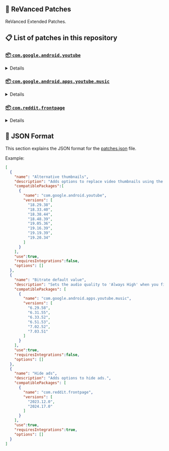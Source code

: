 ## 🧩 ReVanced Patches

ReVanced Extended Patches.

## 📋 List of patches in this repository

### [📦 `com.google.android.youtube`](https://play.google.com/store/apps/details?id=com.google.android.youtube)
<details>

| 💊 Patch | 📜 Description | 🏹 Target Version |
|:--------:|:--------------:|:-----------------:|
| `Alternative thumbnails` | Adds options to replace video thumbnails using the DeArrow API or image captures from the video. | 18.29.38 ~ 19.20.34 |
| `Ambient mode control` | Adds options to disable ambient mode and to bypass ambient mode restrictions. | 18.29.38 ~ 19.20.34 |
| `Change Shorts repeat state` | Adds an option to control whether Shorts should repeat, autoplay, or pause upon ending. | 18.29.38 ~ 19.20.34 |
| `Change player flyout menu toggles` | Adds an option to use text toggles instead of switch toggles within the additional settings menu. | 18.29.38 ~ 19.20.34 |
| `Change start page` | Adds an option to set which page the app opens in instead of the homepage. | 18.29.38 ~ 19.20.34 |
| `Custom branding icon YouTube` | Changes the YouTube app icon to the icon specified in options.json. | 18.29.38 ~ 19.20.34 |
| `Custom branding name YouTube` | Renames the YouTube app to the name specified in options.json. | 18.29.38 ~ 19.20.34 |
| `Custom double tap length` | Adds 'double-tap to seek' values that are specified in options.json. | 18.29.38 ~ 19.20.34 |
| `Custom package name` | Changes the package name for the non-root build of YouTube and YouTube Music to the name specified in options.json. | ALL |
| `Description components` | Adds options to hide and disable description components. | 18.29.38 ~ 19.20.34 |
| `Disable QUIC protocol` | Adds an option to disable CronetEngine's QUIC protocol. | 18.29.38 ~ 19.20.34 |
| `Disable auto audio tracks` | Adds an option to disable audio tracks from being automatically enabled. | 18.29.38 ~ 19.20.34 |
| `Disable auto captions` | Adds an option to disable captions from being automatically enabled. | 18.29.38 ~ 19.20.34 |
| `Disable haptic feedback` | Adds options to disable haptic feedback when swiping in the video player. | 18.29.38 ~ 19.20.34 |
| `Disable resuming Shorts on startup` | Adds an option to disable the Shorts player from resuming on app startup when Shorts were last being watched. | 18.29.38 ~ 19.20.34 |
| `Disable splash animation` | Adds an option to disable the splash animation on app startup. | 18.29.38 ~ 19.20.34 |
| `Enable debug logging` | Adds an option to enable debug logging. | 18.29.38 ~ 19.20.34 |
| `Enable external browser` | Adds an option to always open links in your browser instead of in the in-app-browser. | 18.29.38 ~ 19.20.34 |
| `Enable gradient loading screen` | Adds an option to enable the gradient loading screen. | 18.29.38 ~ 19.20.34 |
| `Enable minimized playback` | Enables minimized and background playback. | 18.29.38 ~ 19.20.34 |
| `Enable open links directly` | Adds an option to skip over redirection URLs in external links. | 18.29.38 ~ 19.20.34 |
| `Enable tablet mini player` | Adds an option to enable the tablet mini player layout. | 18.29.38 ~ 19.20.34 |
| `Force hide player buttons background` | Removes, at compile time, the dark background surrounding the video player controls. | 18.29.38 ~ 19.20.34 |
| `Fullscreen components` | Adds options to hide or change components related to fullscreen. | 18.29.38 ~ 19.20.34 |
| `GmsCore support` | Allows patched Google apps to run without root and under a different package name by using GmsCore instead of Google Play Services. | 18.29.38 ~ 19.20.34 |
| `Hide Shorts dimming` | Removes, at compile time, the dimming effect at the top and bottom of Shorts videos. | 18.29.38 ~ 19.20.34 |
| `Hide action buttons` | Adds options to hide action buttons under videos. | 18.29.38 ~ 19.20.34 |
| `Hide ads` | Adds options to hide ads. | 18.29.38 ~ 19.20.34 |
| `Hide animated button background` | Removes, at compile time, the background of the animated pause and play buttons in the Shorts player. | 18.29.38 ~ 19.20.34 |
| `Hide comments components` | Adds options to hide components related to comments. | 18.29.38 ~ 19.20.34 |
| `Hide double tap overlay filter` | Removes, at compile time, the dark overlay that appears when double-tapping to seek. | 18.29.38 ~ 19.20.34 |
| `Hide double tap to like animations` | Removes, at compile time, the like animations that appear when double-tapping in the Shorts player. | 18.29.38 ~ 19.20.34 |
| `Hide feed components` | Adds options to hide components related to the feed. | 18.29.38 ~ 19.20.34 |
| `Hide feed flyout menu` | Adds the ability to hide feed flyout menu components using a custom filter. | 18.29.38 ~ 19.20.34 |
| `Hide layout components` | Adds options to hide general layout components. | 18.29.38 ~ 19.20.34 |
| `Hide player buttons` | Adds options to hide buttons in the video player. | 18.29.38 ~ 19.20.34 |
| `Hide player flyout menu` | Adds options to hide player flyout menu components. | 18.29.38 ~ 19.20.34 |
| `Layout switch` | Adds an option to spoof the dpi in order to use a tablet or phone layout. | 18.29.38 ~ 19.20.34 |
| `MaterialYou` | Applies the MaterialYou theme for Android 12+ devices. | 18.29.38 ~ 19.20.34 |
| `Navigation bar components` | Adds options to hide or change components related to the navigation bar. | 18.29.38 ~ 19.20.34 |
| `Overlay buttons` | Adds options to display overlay buttons in the video player. | 18.29.38 ~ 19.20.34 |
| `Player components` | Adds options to hide or change components related to the video player. | 18.29.38 ~ 19.20.34 |
| `Remove viewer discretion dialog` | Adds an option to remove the dialog that appears when opening a video that has been age-restricted by accepting it automatically. This does not bypass the age restriction. | 18.29.38 ~ 19.20.34 |
| `Return YouTube Dislike` | Adds an option to show the dislike count of videos using the Return YouTube Dislike API. | 18.29.38 ~ 19.20.34 |
| `Sanitize sharing links` | Adds an option to remove tracking query parameters from URLs when sharing links. | 18.29.38 ~ 19.20.34 |
| `Seekbar components` | Adds options to hide or change components related to the seekbar. | 18.29.38 ~ 19.20.34 |
| `Settings` | Applies mandatory patches to implement ReVanced Extended settings into the application. | 18.29.38 ~ 19.20.34 |
| `Shorts components` | Adds options to hide or change components related to YouTube Shorts. | 18.29.38 ~ 19.20.34 |
| `Shorts outline button` | Applies, at compile time, the outline icon to the action buttons in the Shorts player. | 18.29.38 ~ 19.20.34 |
| `SponsorBlock` | Adds options to enable and configure SponsorBlock, which can skip undesired video segments, such as sponsored content. | 18.29.38 ~ 19.20.34 |
| `Spoof app version` | Adds options to spoof the YouTube client version. This can be used to restore old UI elements and features. | 18.29.38 ~ 19.20.34 |
| `Spoof client` | Adds options to spoof the client to allow video playback. | 18.29.38 ~ 19.20.34 |
| `Swipe controls` | Adds options to enable and configure volume and brightness swipe controls. | 18.29.38 ~ 19.20.34 |
| `Theme` | Changes the app's theme to the values specified in options.json. | 18.29.38 ~ 19.20.34 |
| `Toolbar components` | Adds options to hide or change components located on the toolbar, such as toolbar buttons, search bar, and header. | 18.29.38 ~ 19.20.34 |
| `Translations` | Adds Crowdin translations for YouTube. | 18.29.38 ~ 19.20.34 |
| `Video playback` | Adds options to customize settings related to video playback, such as default video quality and playback speed. | 18.29.38 ~ 19.20.34 |
</details>

### [📦 `com.google.android.apps.youtube.music`](https://play.google.com/store/apps/details?id=com.google.android.apps.youtube.music)
<details>

| 💊 Patch | 📜 Description | 🏹 Target Version |
|:--------:|:--------------:|:-----------------:|
| `Amoled` | Applies a pure black theme to some components. | 6.29.58 ~ 7.03.51 |
| `Bitrate default value` | Sets the audio quality to 'Always High' when you first install the app. | 6.29.58 ~ 7.03.51 |
| `Certificate spoof` | Enables YouTube Music to work with Android Auto by spoofing the YouTube Music certificate. | 6.29.58 ~ 7.03.51 |
| `Change start page` | Adds an option to set which page the app opens in instead of the homepage. | 6.29.58 ~ 7.03.51 |
| `Custom branding icon YouTube Music` | Changes the YouTube Music app icon to the icon specified in options.json. | 6.29.58 ~ 7.03.51 |
| `Custom branding name YouTube Music` | Renames the YouTube Music app to the name specified in options.json. | 6.29.58 ~ 7.03.51 |
| `Custom package name` | Changes the package name for the non-root build of YouTube and YouTube Music to the name specified in options.json. | 6.29.58+ |
| `Disable auto captions` | Adds an option to disable captions from being automatically enabled. | 6.29.58 ~ 7.03.51 |
| `Disable dislike redirection` | Adds an option to disable redirection to the next track when clicking the Dislike button. | 6.29.58 ~ 7.03.51 |
| `Enable OPUS codec` | Adds an option to use the OPUS audio codec instead of the MP4A audio codec. | 6.29.58 ~ 7.03.51 |
| `Enable debug logging` | Adds an option to enable debug logging. | 6.29.58 ~ 7.03.51 |
| `Enable landscape mode` | Adds an option to enable landscape mode when rotating the screen on phones. | 6.29.58 ~ 7.03.51 |
| `Enable minimized playback` | Enables minimized and background playback. | 6.29.58 ~ 7.03.51 |
| `Flyout menu components` | Adds options to hide or change flyout menu components. | 6.29.58 ~ 7.03.51 |
| `GmsCore support` | Allows patched Google apps to run without root and under a different package name by using GmsCore instead of Google Play Services. | 6.29.58 ~ 7.03.51 |
| `Hide account components` | Adds options to hide components related to the account menu. | 6.29.58 ~ 7.03.51 |
| `Hide action bar components` | Adds options to hide action bar components and replace the offline download button with an external download button. | 6.29.58 ~ 7.03.51 |
| `Hide ads` | Adds options to hide ads. | 6.29.58 ~ 7.03.51 |
| `Hide double tap overlay filter` | Removes, at compile time, the dark overlay that appears when double-tapping to seek. | 6.29.58 ~ 7.03.51 |
| `Hide layout components` | Adds options to hide general layout components. | 6.29.58 ~ 7.03.51 |
| `Hide overlay filter` | Removes, at compile time, the dark overlay that appears when player flyout menus are open. | 6.29.58 ~ 7.03.51 |
| `Hide player overlay filter` | Removes, at compile time, the dark overlay that appears when single-tapping in the player. | 6.29.58 ~ 7.03.51 |
| `Navigation bar components` | Adds options to hide or change components related to the navigation bar. | 6.29.58 ~ 7.03.51 |
| `Player components` | Adds options to hide or change components related to the player. | 6.29.58 ~ 7.03.51 |
| `Remove viewer discretion dialog` | Adds an option to remove the dialog that appears when opening a video that has been age-restricted by accepting it automatically. This does not bypass the age restriction. | 6.29.58 ~ 7.03.51 |
| `Replace Cast button` | Adds an option to replace the Cast button in the player with an Open music button. | 6.29.58 ~ 7.03.51 |
| `Restore old style library shelf` | Adds an option to return the Library tab to the old style. | 6.29.58 ~ 7.03.51 |
| `Return YouTube Dislike` | Adds an option to show the dislike count of songs using the Return YouTube Dislike API. | 6.29.58 ~ 7.03.51 |
| `Sanitize sharing links` | Adds an option to remove tracking query parameters from URLs when sharing links. | 6.29.58 ~ 7.03.51 |
| `Settings` | Adds ReVanced Extended settings to YouTube Music. | 6.29.58 ~ 7.03.51 |
| `SponsorBlock` | Adds options to enable and configure SponsorBlock, which can skip undesired video segments, such as non-music sections. | 6.29.58 ~ 7.03.51 |
| `Spoof app version` | Adds options to spoof the YouTube Music client version. This can remove the radio mode restriction in Canadian regions or disable real-time lyrics. | 6.29.58 ~ 7.03.51 |
| `Translations` | Adds Crowdin translations for YouTube Music. | 6.29.58 ~ 7.03.51 |
| `Video playback` | Adds options to customize settings related to video playback, such as default video quality and playback speed. | 6.29.58 ~ 7.03.51 |
</details>

### [📦 `com.reddit.frontpage`](https://play.google.com/store/apps/details?id=com.reddit.frontpage)
<details>

| 💊 Patch | 📜 Description | 🏹 Target Version |
|:--------:|:--------------:|:-----------------:|
| `Change package name` | Changes the package name for Reddit to the name specified in options.json. | 2023.12.0 ~ 2024.17.0 |
| `Custom branding name Reddit` | Renames the Reddit app to the name specified in options.json. | 2023.12.0 ~ 2024.17.0 |
| `Disable screenshot popup` | Adds an option to disable the popup that appears when taking a screenshot. | 2023.12.0 ~ 2024.17.0 |
| `Hide Recently Visited shelf` | Adds an option to hide the Recently Visited shelf in the sidebar. | 2023.12.0 ~ 2024.17.0 |
| `Hide ads` | Adds options to hide ads. | 2023.12.0 ~ 2024.17.0 |
| `Hide navigation buttons` | Adds options to hide buttons in the navigation bar. | 2023.12.0 ~ 2024.17.0 |
| `Open links directly` | Adds an option to skip over redirection URLs in external links. | 2023.12.0 ~ 2024.17.0 |
| `Open links externally` | Adds an option to always open links in your browser instead of in the in-app-browser. | 2023.12.0 ~ 2024.17.0 |
| `Premium icon` | Unlocks premium app icons. | 2023.12.0 ~ 2024.17.0 |
| `Remove subreddit dialog` | Adds options to remove the NSFW community warning and notifications suggestion dialogs by dismissing them automatically. | 2023.12.0 ~ 2024.17.0 |
| `Sanitize sharing links` | Adds an option to remove tracking query parameters from URLs when sharing links. | 2023.12.0 ~ 2024.17.0 |
| `Settings` | Adds ReVanced Extended settings to Reddit. | 2023.12.0 ~ 2024.17.0 |
</details>



## 📝 JSON Format

This section explains the JSON format for the [patches.json](patches.json) file.

Example:

```json
[
  {
    "name": "Alternative thumbnails",
    "description": "Adds options to replace video thumbnails using the DeArrow API or image captures from the video.",
    "compatiblePackages":[
      {
        "name": "com.google.android.youtube",
        "versions": [
          "18.29.38",
          "18.33.40",
          "18.38.44",
          "18.48.39",
          "19.05.36",
          "19.16.39",
          "19.19.39",
          "19.20.34"
        ]
      }
    ],
    "use":true,
    "requiresIntegrations":false,
    "options": []
  },
  {
    "name": "Bitrate default value",
    "description": "Sets the audio quality to 'Always High' when you first install the app.",
    "compatiblePackages": [
      {
        "name": "com.google.android.apps.youtube.music",
        "versions": [
          "6.29.58",
          "6.31.55",
          "6.33.52",
          "6.51.53",
          "7.02.52",
          "7.03.51"
        ]
      }
    ],
    "use":true,
    "requiresIntegrations":false,
    "options": []
  },
  {
    "name": "Hide ads",
    "description": "Adds options to hide ads.",
    "compatiblePackages": [
      {
        "name": "com.reddit.frontpage",
        "versions": [
          "2023.12.0",
          "2024.17.0"
        ]
      }
    ],
    "use":true,
    "requiresIntegrations":true,
    "options": []
  }
]
```